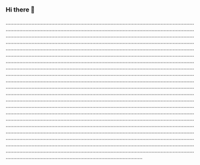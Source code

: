 ### Hi there 👋

......................................................................................................................................................................................................................................................................................................................................................................................................................................................................................................................................................................................................................................................................................................................................................................................................................................................................................................................................................................................................................................................................................................................................................................................................................................................................................................................................................................................................................................................................................................................................................................................................................................................................................................................................................................................................................................................................................................................................................................................................................................................................................................................................................................................................................................................................................................................................................................................................................................................................................................................................................................................................................................................................................................................................................................................................